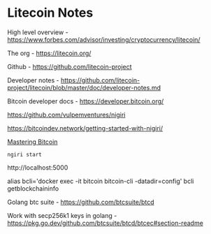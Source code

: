 # Litecoin Notes

High level overview - https://www.forbes.com/advisor/investing/cryptocurrency/litecoin/

The org - https://litecoin.org/

Github - https://github.com/litecoin-project

Developer notes - https://github.com/litecoin-project/litecoin/blob/master/doc/developer-notes.md

Bitcoin developer docs - https://developer.bitcoin.org/

https://github.com/vulpemventures/nigiri

https://bitcoindev.network/getting-started-with-nigiri/

[Mastering Bitcoin](https://github.com/bitcoinbook/bitcoinbook)

```
ngiri start
```

 http://localhost:5000


alias bcli='docker exec -it bitcoin bitcoin-cli -datadir=config'
bcli getblockchaininfo

Golang btc suite - https://github.com/btcsuite/btcd

Work with secp256k1 keys in golang - https://pkg.go.dev/github.com/btcsuite/btcd/btcec#section-readme

